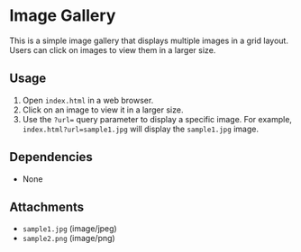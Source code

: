 # Image Gallery

This is a simple image gallery that displays multiple images in a grid layout. Users can click on images to view them in a larger size.

## Usage

1. Open `index.html` in a web browser.
2. Click on an image to view it in a larger size.
3. Use the `?url=` query parameter to display a specific image. For example, `index.html?url=sample1.jpg` will display the `sample1.jpg` image.

## Dependencies

* None

## Attachments

* `sample1.jpg` (image/jpeg)
* `sample2.png` (image/png)
